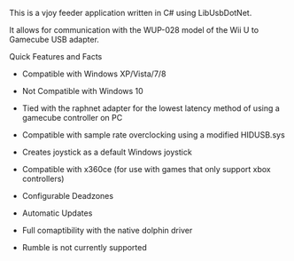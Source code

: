 This is a vjoy feeder application written in C# using LibUsbDotNet. 

It allows for communication with the WUP-028 model of the Wii U to Gamecube USB adapter.

Quick Features and Facts

*   Compatible with Windows XP/Vista/7/8

*   Not Compatible with Windows 10

*   Tied with the raphnet adapter for the lowest latency method of using a gamecube controller on PC

*   Compatible with sample rate overclocking using a modified HIDUSB.sys

*   Creates joystick as a default Windows joystick

*   Compatible with x360ce (for use with games that only support xbox controllers)

*   Configurable Deadzones

*   Automatic Updates

*   Full comaptibility with the native dolphin driver

*   Rumble is not currently supported